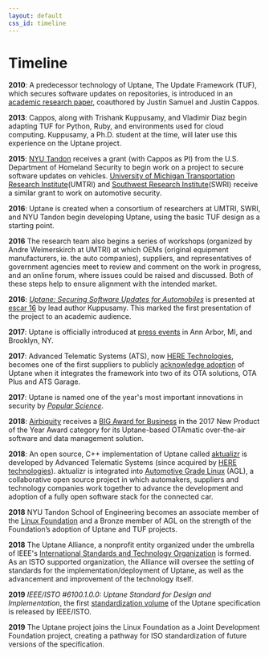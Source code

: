 ```yaml
---
layout: default
css_id: timeline
---
```


# Timeline

**2010**:  A predecessor technology of Uptane, The Update Framework (TUF), which
secures software updates on repositories, is introduced in an [academic research paper](papers/samuel_ccs_2010.pdf),
coauthored by Justin Samuel and Justin Cappos.

**2013**:  Cappos, along with Trishank Kuppusamy, and Vladimir Diaz begin
adapting TUF for Python, Ruby, and environments used
for cloud computing.  Kuppusamy, a Ph.D. student at the time, will later
use this experience on the Uptane project.

**2015**: [NYU Tandon](https://engineering.nyu.edu/) receives a grant (with 
Cappos as PI) from the U.S. Department of Homeland Security to begin work on 
a project to secure software updates on vehicles.  [University of Michigan Transportation Research Institute](http://www.umtri.umich.edu/)(UMTRI)
and [Southwest Research Institute](https://www.swri.org/)(SWRI) receive a 
similar grant to work on automotive security.

**2016**: Uptane is created when a consortium of researchers at
UMTRI, SWRI, and NYU Tandon begin developing Uptane, using the basic 
TUF design as a starting point.

**2016** The research team also begins a series of workshops (organized by
Andre Weimerskirch at UMTRI) at which OEMs (original equipment manufacturers,
ie. the auto companies), suppliers, and representatives of government agencies
meet to review and comment on the work in progress, and an online forum,
where issues could be raised and discussed. Both of these steps help to ensure
alignment with the intended market.

**2016**: [*Uptane: Securing Software Updates for Automobiles*](papers/kuppusamy_escar_16.pdf)
is presented at [escar 16](https://www.escar.info/escar-europe/history.html) by
lead author Kuppusamy. This
marked the first presentation of the project to an academic audience.

**2017**: Uptane is officially introduced at [press events](https://www.forbes.com/sites/leemathews/2017/01/19/uptane-will-protect-your-connected-car-from-hackers/#233b99d019be) in Ann Arbor, MI, and Brooklyn, NY.

**2017**: Advanced Telematic Systems (ATS), now [HERE Technologies](https://www.here.com/en),
becomes one of the first suppliers to publicly [acknowledge adoption](http://www.autoconnectedcar.com/2017/06/connected-car-news-marvell-telit-att-ats-continental-toyota-marvel-safe-drive-systems-cast-car2go-trimble/) of Uptane when it integrates the framework
into two of its OTA solutions, OTA Plus and ATS Garage.

**2017**: Uptane is named one of the year's most important innovations in
security by [*Popular Science*](https://www.popsci.com/top-security-innovations-2017).

**2018**: [Airbiquity](https://www.airbiquity.com) receives a
[BIG Award for Business](https://www.airbiquity.com/news/press-releases/airbiquity-otamatic-named-2017-new-product-year-business-intelligence-group) in the 2017 New Product of the Year Award category for its
Uptane-based OTAmatic over-the-air software and data management solution.

**2018**: An open source, C++ implementation of Uptane called [aktualizr](https://github.com/advancedtelematic/aktualizr)
is developed by Advanced Telematic Systems (since acquired by
[HERE technologies](https://www.here.com/en)).  aktualizr
is integrated into [Automotive Grade Linux](https://www.automotivelinux.org/) (AGL),
a collaborative open source project in which
automakers, suppliers and technology companies work together to advance the
development and adoption of a fully open software stack for the connected car.

**2018** NYU Tandon School of Engineering becomes an associate member of the
[Linux Foundation](https://www.linuxfoundation.org/) and a Bronze member of AGL
on the strength of the Foundation’s adoption of Uptane and TUF projects.

**2018** The Uptane Alliance, a nonprofit entity organized under the umbrella of
IEEE's [International Standards and Technology Organization](https://ieee-isto.org/) is formed.
As an ISTO supported organization, the Alliance will oversee the setting of 
standards for the implementation/deployment of Uptane, as well as the 
advancement and improvement of the technology itself.

**2019** *IEEE/ISTO #6100.1.0.0: Uptane Standard for Design and Implementation*, the first [standardization volume](https://uptane.github.io/uptane-standard/uptane-standard.html) of the Uptane specification is released by IEEE/ISTO.

**2019** The Uptane project joins the Linux Foundation as a Joint Development Foundation project, creating
a pathway for ISO standardization of future versions of the specification.
